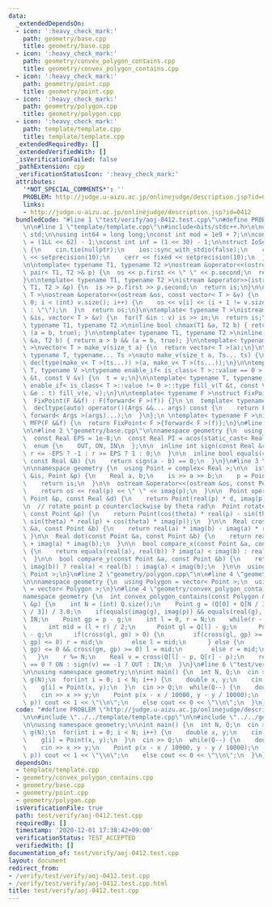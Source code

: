 ```yaml
---
data:
  _extendedDependsOn:
  - icon: ':heavy_check_mark:'
    path: geometry/base.cpp
    title: geometry/base.cpp
  - icon: ':heavy_check_mark:'
    path: geometry/convex_polygon_contains.cpp
    title: geometry/convex_polygon_contains.cpp
  - icon: ':heavy_check_mark:'
    path: geometry/point.cpp
    title: geometry/point.cpp
  - icon: ':heavy_check_mark:'
    path: geometry/polygon.cpp
    title: geometry/polygon.cpp
  - icon: ':heavy_check_mark:'
    path: template/template.cpp
    title: template/template.cpp
  _extendedRequiredBy: []
  _extendedVerifiedWith: []
  _isVerificationFailed: false
  _pathExtension: cpp
  _verificationStatusIcon: ':heavy_check_mark:'
  attributes:
    '*NOT_SPECIAL_COMMENTS*': ''
    PROBLEM: http://judge.u-aizu.ac.jp/onlinejudge/description.jsp?id=0412
    links:
    - http://judge.u-aizu.ac.jp/onlinejudge/description.jsp?id=0412
  bundledCode: "#line 1 \"test/verify/aoj-0412.test.cpp\"\n#define PROBLEM \"http://judge.u-aizu.ac.jp/onlinejudge/description.jsp?id=0412\"\
    \n\n#line 1 \"template/template.cpp\"\n#include<bits/stdc++.h>\n\nusing namespace\
    \ std;\n\nusing int64 = long long;\nconst int mod = 1e9 + 7;\n\nconst int64 infll\
    \ = (1LL << 62) - 1;\nconst int inf = (1 << 30) - 1;\n\nstruct IoSetup {\n  IoSetup()\
    \ {\n    cin.tie(nullptr);\n    ios::sync_with_stdio(false);\n    cout << fixed\
    \ << setprecision(10);\n    cerr << fixed << setprecision(10);\n  }\n} iosetup;\n\
    \n\ntemplate< typename T1, typename T2 >\nostream &operator<<(ostream &os, const\
    \ pair< T1, T2 >& p) {\n  os << p.first << \" \" << p.second;\n  return os;\n\
    }\n\ntemplate< typename T1, typename T2 >\nistream &operator>>(istream &is, pair<\
    \ T1, T2 > &p) {\n  is >> p.first >> p.second;\n  return is;\n}\n\ntemplate< typename\
    \ T >\nostream &operator<<(ostream &os, const vector< T > &v) {\n  for(int i =\
    \ 0; i < (int) v.size(); i++) {\n    os << v[i] << (i + 1 != v.size() ? \" \"\
    \ : \"\");\n  }\n  return os;\n}\n\ntemplate< typename T >\nistream &operator>>(istream\
    \ &is, vector< T > &v) {\n  for(T &in : v) is >> in;\n  return is;\n}\n\ntemplate<\
    \ typename T1, typename T2 >\ninline bool chmax(T1 &a, T2 b) { return a < b &&\
    \ (a = b, true); }\n\ntemplate< typename T1, typename T2 >\ninline bool chmin(T1\
    \ &a, T2 b) { return a > b && (a = b, true); }\n\ntemplate< typename T = int64\
    \ >\nvector< T > make_v(size_t a) {\n  return vector< T >(a);\n}\n\ntemplate<\
    \ typename T, typename... Ts >\nauto make_v(size_t a, Ts... ts) {\n  return vector<\
    \ decltype(make_v< T >(ts...)) >(a, make_v< T >(ts...));\n}\n\ntemplate< typename\
    \ T, typename V >\ntypename enable_if< is_class< T >::value == 0 >::type fill_v(T\
    \ &t, const V &v) {\n  t = v;\n}\n\ntemplate< typename T, typename V >\ntypename\
    \ enable_if< is_class< T >::value != 0 >::type fill_v(T &t, const V &v) {\n  for(auto\
    \ &e : t) fill_v(e, v);\n}\n\ntemplate< typename F >\nstruct FixPoint : F {\n\
    \  FixPoint(F &&f) : F(forward< F >(f)) {}\n \n  template< typename... Args >\n\
    \  decltype(auto) operator()(Args &&... args) const {\n    return F::operator()(*this,\
    \ forward< Args >(args)...);\n  }\n};\n \ntemplate< typename F >\ninline decltype(auto)\
    \ MFP(F &&f) {\n  return FixPoint< F >{forward< F >(f)};\n}\n#line 4 \"test/verify/aoj-0412.test.cpp\"\
    \n\n#line 2 \"geometry/base.cpp\"\n\nnamespace geometry {\n  using Real = double;\n\
    \  const Real EPS = 1e-8;\n  const Real PI = acos(static_cast< Real >(-1));\n\n\
    \  enum {\n    OUT, ON, IN\n  };\n\n  inline int sign(const Real &r) {\n    return\
    \ r <= -EPS ? -1 : r >= EPS ? 1 : 0;\n  }\n\n  inline bool equals(const Real &a,\
    \ const Real &b) {\n    return sign(a - b) == 0;\n  }\n}\n#line 3 \"geometry/point.cpp\"\
    \n\nnamespace geometry {\n  using Point = complex< Real >;\n\n  istream &operator>>(istream\
    \ &is, Point &p) {\n    Real a, b;\n    is >> a >> b;\n    p = Point(a, b);\n\
    \    return is;\n  }\n\n  ostream &operator<<(ostream &os, const Point &p) {\n\
    \    return os << real(p) << \" \" << imag(p);\n  }\n\n  Point operator*(const\
    \ Point &p, const Real &d) {\n    return Point(real(p) * d, imag(p) * d);\n  }\n\
    \n  // rotate point p counterclockwise by theta rad\n  Point rotate(Real theta,\
    \ const Point &p) {\n    return Point(cos(theta) * real(p) - sin(theta) * imag(p),\
    \ sin(theta) * real(p) + cos(theta) * imag(p));\n  }\n\n  Real cross(const Point\
    \ &a, const Point &b) {\n    return real(a) * imag(b) - imag(a) * real(b);\n \
    \ }\n\n  Real dot(const Point &a, const Point &b) {\n    return real(a) * real(b)\
    \ + imag(a) * imag(b);\n  }\n\n  bool compare_x(const Point &a, const Point &b)\
    \ {\n    return equals(real(a), real(b)) ? imag(a) < imag(b) : real(a) < real(b);\n\
    \  }\n\n  bool compare_y(const Point &a, const Point &b) {\n    return equals(imag(a),\
    \ imag(b)) ? real(a) < real(b) : imag(a) < imag(b);\n  }\n\n  using Points = vector<\
    \ Point >;\n}\n#line 2 \"geometry/polygon.cpp\"\n\n#line 4 \"geometry/polygon.cpp\"\
    \n\nnamespace geometry {\n  using Polygon = vector< Point >;\n  using Polygons\
    \ = vector< Polygon >;\n}\n#line 4 \"geometry/convex_polygon_contains.cpp\"\n\n\
    namespace geometry {\n  int convex_polygon_contains(const Polygon &Q, const Point\
    \ &p) {\n    int N = (int) Q.size();\n    Point g = (Q[0] + Q[N / 3] + Q[N * 2\
    \ / 3]) / 3.0;\n    if(equals(imag(g), imag(p)) && equals(real(g), imag(g))) return\
    \ IN;\n    Point gp = p - g;\n    int l = 0, r = N;\n    while(r - l > 1) {\n\
    \      int mid = (l + r) / 2;\n      Point gl = Q[l] - g;\n      Point gm = Q[mid]\
    \ - g;\n      if(cross(gl, gm) > 0) {\n        if(cross(gl, gp) >= 0 && cross(gm,\
    \ gp) <= 0) r = mid;\n        else l = mid;\n      } else {\n        if(cross(gl,\
    \ gp) <= 0 && cross(gm, gp) >= 0) l = mid;\n        else r = mid;\n      }\n \
    \   }\n    r %= N;\n    Real v = cross(Q[l] - p, Q[r] - p);\n    return sign(v)\
    \ == 0 ? ON : sign(v) == -1 ? OUT : IN;\n  }\n}\n#line 6 \"test/verify/aoj-0412.test.cpp\"\
    \n\nusing namespace geometry;\n\nint main() {\n  int N, Q;\n  cin >> N;\n  Polygon\
    \ g(N);\n  for(int i = 0; i < N; i++) {\n    double x, y;\n    cin >> x >> y;\n\
    \    g[i] = Point(x, y);\n  }\n  cin >> Q;\n  while(Q--) {\n    double x, y;\n\
    \    cin >> x >> y;\n    Point p(x - x / 10000, y - y / 10000);\n    if(convex_polygon_contains(g,\
    \ p)) cout << 1 << \"\\n\";\n    else cout << 0 << \"\\n\";\n  }\n}\n"
  code: "#define PROBLEM \"http://judge.u-aizu.ac.jp/onlinejudge/description.jsp?id=0412\"\
    \n\n#include \"../../template/template.cpp\"\n\n#include \"../../geometry/convex_polygon_contains.cpp\"\
    \n\nusing namespace geometry;\n\nint main() {\n  int N, Q;\n  cin >> N;\n  Polygon\
    \ g(N);\n  for(int i = 0; i < N; i++) {\n    double x, y;\n    cin >> x >> y;\n\
    \    g[i] = Point(x, y);\n  }\n  cin >> Q;\n  while(Q--) {\n    double x, y;\n\
    \    cin >> x >> y;\n    Point p(x - x / 10000, y - y / 10000);\n    if(convex_polygon_contains(g,\
    \ p)) cout << 1 << \"\\n\";\n    else cout << 0 << \"\\n\";\n  }\n}\n"
  dependsOn:
  - template/template.cpp
  - geometry/convex_polygon_contains.cpp
  - geometry/base.cpp
  - geometry/point.cpp
  - geometry/polygon.cpp
  isVerificationFile: true
  path: test/verify/aoj-0412.test.cpp
  requiredBy: []
  timestamp: '2020-12-01 17:38:42+09:00'
  verificationStatus: TEST_ACCEPTED
  verifiedWith: []
documentation_of: test/verify/aoj-0412.test.cpp
layout: document
redirect_from:
- /verify/test/verify/aoj-0412.test.cpp
- /verify/test/verify/aoj-0412.test.cpp.html
title: test/verify/aoj-0412.test.cpp
---
```

